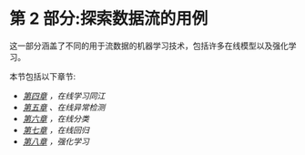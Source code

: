 <title>B18335_Part_2_ePub</title>

# 第 2 部分:探索数据流的用例

这一部分涵盖了不同的用于流数据的机器学习技术，包括许多在线模型以及强化学习。

本节包括以下章节:

*   [*第四章*](B18335_04_ePub.xhtml#_idTextAnchor083) *，在线学习同江*
*   [*第五章*](B18335_05_ePub.xhtml#_idTextAnchor097) *、在线异常检测*
*   [*第六章*](B18335_06_ePub.xhtml#_idTextAnchor129) *，在线分类*
*   [*第七章*](B18335_07_ePub.xhtml#_idTextAnchor146) *，在线回归*
*   [*第八章*](B18335_08_ePub.xhtml#_idTextAnchor160) *，强化学习*